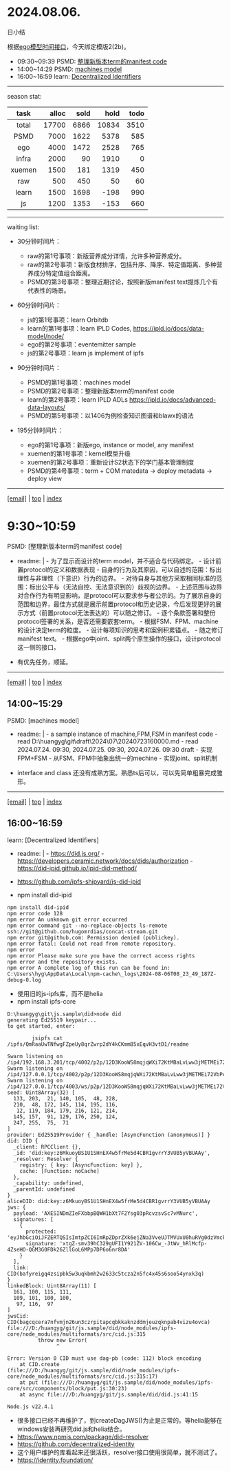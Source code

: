 # 2024.08.06.
日小结

<a id="top"></a>
根据[ego模型时间接口](https://gitee.com/hyg/blog/blob/master/timeflow.md)，今天绑定模版2(2b)。

<a id="index"></a>
- 09:30~09:39	PSMD: [整理新版本term的manifest code](#20240806093000)
- 14:00~14:29	PSMD: [machines model](#20240806140000)
- 16:00~16:59	learn: [Decentralized Identifiers](#20240806160000)

---
season stat:

| task | alloc | sold | hold | todo |
| :---: | ---: | ---: | ---: | ---: |
| total | 17700 | 6866 | 10834 | 3510 |
| PSMD | 7000 | 1622 | 5378 | 585 |
| ego | 4000 | 1472 | 2528 | 765 |
| infra | 2000 | 90 | 1910 | 0 |
| xuemen | 1500 | 181 | 1319 | 450 |
| raw | 500 | 450 | 50 | 60 |
| learn | 1500 | 1698 | -198 | 990 |
| js | 1200 | 1353 | -153 | 660 |

---
waiting list:


- 30分钟时间片：
  - raw的第1号事项：新版营养成分详情，允许多种营养成分。
  - raw的第2号事项：新版食材排序，包括升序、降序、特定值距离、多种营养成分特定值组合距离。
  - PSMD的第3号事项：整理近期讨论，按照新版manifest text提炼几个有代表性的场景。

- 60分钟时间片：
  - js的第1号事项：learn Orbitdb
  - learn的第1号事项：learn IPLD Codes, https://ipld.io/docs/data-model/node/
  - ego的第2号事项：eventemitter sample
  - js的第2号事项：learn js implement of ipfs

- 90分钟时间片：
  - PSMD的第1号事项：machines model
  - PSMD的第2号事项：整理新版本term的manifest code
  - learn的第2号事项：learn IPLD ADLs https://ipld.io/docs/advanced-data-layouts/
  - PSMD的第5号事项：以1406为例检查知识图谱和blawx的语法

- 195分钟时间片：
  - ego的第1号事项：新版ego, instance or model, any manifest
  - xuemen的第1号事项：kernel模型升级
  - xuemen的第2号事项：重新设计S2状态下的学门基本管理制度
  - PSMD的第4号事项：term + COM matedata -> deploy metadata -> deploy view

---
<a href="mailto:huangyg@mars22.com?subject=关于2024.08.06.[整理新版本term的manifest code]任务&body=日期: 2024.08.06.%0D%0A序号: 5%0D%0A手稿:../../draft/2024/08/20240806093000.md%0D%0A---请勿修改邮件主题及以上内容 从下一行开始写您的想法---%0D%0A">[email]</a> | [top](#top) | [index](#index)
<a id="20240806093000"></a>
# 9:30~10:59
PSMD: [整理新版本term的manifest code]

- readme: |
      - 为了显示而设计的term model，并不适合与代码绑定。
      - 设计前置protocol的定义和数据表现
        - 自身的行为及其原因，可以自述的范围：标出理性与非理性（下意识）行为的边界。
        - 对待自身与其他方采取相同标准的范围：标出公平与（无法自控、无法意识到的）歧视的边界。
        - 上述范围与边界对合作行为有明显影响，是protocol可以要求参与者公示的。为了展示自身的范围和边界，最佳方式就是展示前置protocol和历史记录，今后发现更好的展示方式（前置protocol无法表达的）可以随之修订。
      - 逐个条款签署和整份protocol签署的关系，是否还需要嵌套term。
        - 根据FSM、FPM、machine的设计决定term的粒度。
        - 设计每项知识的思考和案例积累锚点。
      - 随之修订manifest text。
      - 根据ego中joint、split两个原生操作的接口，设计protocol这一侧的接口。

- 有优先任务，顺延。

---
<a href="mailto:huangyg@mars22.com?subject=关于2024.08.06.[machines model]任务&body=日期: 2024.08.06.%0D%0A序号: 7%0D%0A手稿:../../draft/2024/08/20240806140000.md%0D%0A---请勿修改邮件主题及以上内容 从下一行开始写您的想法---%0D%0A">[email]</a> | [top](#top) | [index](#index)
<a id="20240806140000"></a>
## 14:00~15:29
PSMD: [machines model]

- readme: |
      - a sample instance of machine,FPM,FSM in manifest code 
      - read D:\huangyg\git\draft\2024\07\20240723160000.md
      - read 2024.07.24. 09:30, 2024.07.25. 09:30, 2024.07.26. 09:30 draft
      - 实现FPM+FSM
      - 从FSM、FPM中抽象出统一的mechine
      - 实现joint、split机制

- interface and class 还没有成熟方案。熟悉ts后可以，可以先简单粗暴完成雏形。

---
<a href="mailto:huangyg@mars22.com?subject=关于2024.08.06.[Decentralized Identifiers]任务&body=日期: 2024.08.06.%0D%0A序号: 9%0D%0A手稿:../../draft/2024/08/20240806160000.md%0D%0A---请勿修改邮件主题及以上内容 从下一行开始写您的想法---%0D%0A">[email]</a> | [top](#top) | [index](#index)
<a id="20240806160000"></a>
## 16:00~16:59
learn: [Decentralized Identifiers]

- readme: |
      - https://did.js.org/
      - https://developers.ceramic.network/docs/dids/authorization
      - https://did-ipid.github.io/ipid-did-method/

- https://github.com/ipfs-shipyard/js-did-ipid
- npm install did-ipid
```
npm install did-ipid
npm error code 128
npm error An unknown git error occurred
npm error command git --no-replace-objects ls-remote ssh://git@github.com/hugomrdias/concat-stream.git
npm error git@github.com: Permission denied (publickey).
npm error fatal: Could not read from remote repository.
npm error
npm error Please make sure you have the correct access rights
npm error and the repository exists.
npm error A complete log of this run can be found in: C:\Users\hyg\AppData\Local\npm-cache\_logs\2024-08-06T08_23_49_187Z-debug-0.log
```

- 使用旧的js-ipfs库，而不是helia
- npm install ipfs-core
```
D:\huangyg\git\js.sample\did>node did
generating Ed25519 keypair...
to get started, enter:

        jsipfs cat /ipfs/QmRaaUwTNfwgFZpeUy8qrZwrp2dY4kCKmmB5xEqvH3vtD1/readme

Swarm listening on /ip4/192.168.3.201/tcp/4002/p2p/12D3KooWS8mqjqWXi72KtMBaLvLww3jMETMEi72VbPeZaoi6XYyx
Swarm listening on /ip4/127.0.0.1/tcp/4002/p2p/12D3KooWS8mqjqWXi72KtMBaLvLww3jMETMEi72VbPeZaoi6XYyx
Swarm listening on /ip4/127.0.0.1/tcp/4003/ws/p2p/12D3KooWS8mqjqWXi72KtMBaLvLww3jMETMEi72VbPeZaoi6XYyx
seed: Uint8Array(32) [
  133, 203,  21, 140, 105,  48, 228,
  210,  48, 172, 145, 114, 195, 116,
   12, 119, 184, 179, 216, 121, 214,
  145, 157,  91, 129, 176, 250, 124,
  247, 255,  75,  71
]
provider: Ed25519Provider { _handle: [AsyncFunction (anonymous)] }
did: DID {
  _client: RPCClient {},
  _id: 'did:key:z6MkuoyBS1U1SHnEX4w5frMe5d4CBR1gvrrY3VUB5yVBUAAy',
  _resolver: Resolver {
    registry: { key: [AsyncFunction: key] },
    cache: [Function: noCache]
  },
  _capability: undefined,
  _parentId: undefined
}
aliceDID: did:key:z6MkuoyBS1U1SHnEX4w5frMe5d4CBR1gvrrY3VUB5yVBUAAy
jws: {
  payload: 'AXESINDmZIeFXbbpBQWH1bXt7F2Ysg03pRcvzsvSc7vMNurc',
  signatures: [
    {
      protected: 'eyJhbGciOiJFZERTQSIsImtpZCI6ImRpZDprZXk6ejZNa3VveUJTMVUxU0huRVg0dzVmck1lNWQ0Q0JSMWd2cnJZM1ZVQjV5VkJVQUF5I3o2TWt1b3lCUzFVMVNIbkVYNHc1ZnJNZTVkNENCUjFndnJyWTNWVUI1eVZCVUFBeSJ9',
      signature: 'xtgZ-smv39hC329gUFI1Y921ZV-106Cw_-JtWv_hRlMcfp-4ZseHO-QGM3G0FDk26ZllGoL6MPp7DP6o6nr8DA'
    }
  ],
  link: CID(bafyreigq4zsipbk5w3uqkbmh2w2633c5tcza2n5fc4x45s6soo54ynxk3q)
}
linkedBlock: Uint8Array(11) [
  161, 100, 115, 111,
  109, 101, 100, 100,
   97, 116,  97
]
jwsCid: CID(bagcqcera7nfvmjn26un3czrpitapcqbkkaknzddmjeuzqknpab4vizu4ovca)
file:///D:/huangyg/git/js.sample/did/node_modules/ipfs-core/node_modules/multiformats/src/cid.js:315
          throw new Error(
                ^

Error: Version 0 CID must use dag-pb (code: 112) block encoding
    at CID.create (file:///D:/huangyg/git/js.sample/did/node_modules/ipfs-core/node_modules/multiformats/src/cid.js:315:17)
    at put (file:///D:/huangyg/git/js.sample/did/node_modules/ipfs-core/src/components/block/put.js:30:23)
    at async file:///D:/huangyg/git/js.sample/did/did.js:41:15

Node.js v22.4.1
```
- 很多接口已经不再维护了，到createDagJWS()为止是正常的。等helia能够在windows安装再研究did.js和helia结合。
- https://www.npmjs.com/package/did-resolver
- https://github.com/decentralized-identity
- 这个用户维护的库看起来还很活跃，resolver接口使用很简单，就不测试了。
- https://identity.foundation/
